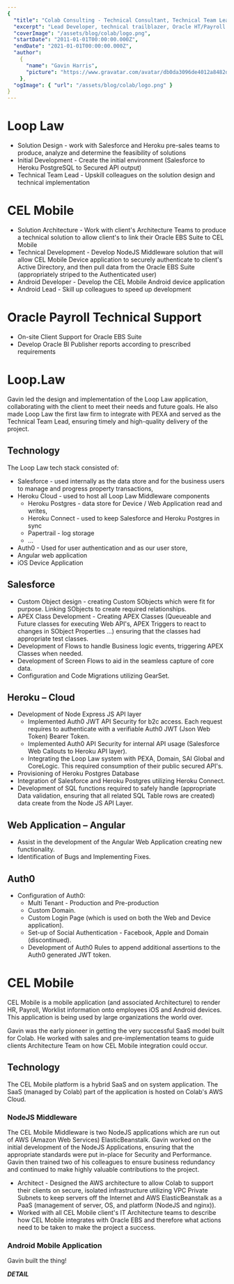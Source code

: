 ```yaml
---
{
  "title": "Colab Consulting - Technical Consultant, Technical Team Lead and Solutions Architect",
  "excerpt": "Lead Developer, technical trailblazer, Oracle HT/Payroll Technical Consultant",
  "coverImage": "/assets/blog/colab/logo.png",
  "startDate": "2011-01-01T00:00:00.000Z",
  "endDate": "2021-01-01T00:00:00.000Z",
  "author":
    {
      "name": "Gavin Harris",
      "picture": "https://www.gravatar.com/avatar/db0da3096de4012a8482db72d561a279"
    },
  "ogImage": { "url": "/assets/blog/colab/logo.png" }
}
---
```


# Loop Law

* Solution Design - work with Salesforce and Heroku pre-sales teams to produce, analyze and determine the feasibility of solutions
* Initial Development - Create the initial environment (Salesforce to Heroku PostgreSQL to Secured API output)
* Technical Team Lead - Upskill colleagues on the solution design and technical implementation

# CEL Mobile

* Solution Architecture - Work with client's Architecture Teams to produce a technical solution to allow client's to link their Oracle EBS Suite to CEL Mobile
* Technical Development - Develop NodeJS Middleware solution that will allow CEL Mobile Device application to securely authenticate to client's Active Directory, and then pull data from the Oracle EBS Suite (appropriately striped to the Authenticated user)
* Android Developer - Develop the CEL Mobile Android device application
* Android Lead - Skill up colleagues to speed up development

# Oracle Payroll Technical Support

* On-site Client Support for Oracle EBS Suite
* Develop Oracle BI Publisher reports according to prescribed requirements

# Loop.Law

Gavin led the design and implementation of the Loop Law application, collaborating with the client to meet their needs and future goals. He also made Loop Law the first law firm to integrate with PEXA and served as the Technical Team Lead, ensuring timely and high-quality delivery of the project.

## Technology

The Loop Law tech stack consisted of:

* Salesforce - used internally as the data store and for the business users to manage and progress property transactions,
* Heroku Cloud - used to host all Loop Law Middleware components
  * Heroku Postgres - data store for Device / Web Application read and writes,
  * Heroku Connect - used to keep Salesforce and Heroku Postgres in sync
  * Papertrail - log storage
  * ...
* Auth0 - Used for user authentication and as our user store,
* Angular web application
* iOS Device Application

## Salesforce

* Custom Object design - creating Custom SObjects which were fit for purpose. Linking SObjects to create required relationships.
* APEX Class Development - Creating APEX Classes (Queueable and Future classes for executing Web API's, APEX Triggers to react to changes in SObject Properties ...) ensuring that the classes had appropriate test classes.
* Development of Flows to handle Business logic events, triggering APEX Classes when needed.
* Development of Screen Flows to aid in the seamless capture of core data.
* Configuration and Code Migrations utilizing GearSet.

## Heroku – Cloud

* Development of Node Express JS API layer
  * Implemented Auth0 JWT API Security for b2c access. Each request requires to authenticate with a verifiable Auth0 JWT (Json Web Token) Bearer Token.
  * Implemented Auth0 API Security for internal API usage (Salesforce Web Callouts to Heroku API layer).
  * Integrating the Loop Law system with PEXA, Domain, SAI Global and CoreLogic. This required consumption of their public secured API's.
* Provisioning of Heroku Postgres Database
* Integration of Salesforce and Heroku Postgres utilizing Heroku Connect.
* Development of SQL functions required to safely handle (appropriate Data validation, ensuring that all related SQL Table rows are created) data create from the Node JS API Layer.

## Web Application – Angular

* Assist in the development of the Angular Web Application creating new functionality.
* Identification of Bugs and Implementing Fixes.

## Auth0

* Configuration of Auth0:
  * Multi Tenant - Production and Pre-production
  * Custom Domain.
  * Custom Login Page (which is used on both the Web and Device application).
  * Set-up of Social Authentication - Facebook, Apple and Domain (discontinued).
  * Development of Auth0 Rules to append additional assertions to the Auth0 generated JWT token.

# CEL Mobile

CEL Mobile is a mobile application (and associated Architecture) to render HR, Payroll, Worklist information onto employees iOS and Android devices. This application is being used by large organizations the world over.

Gavin was the early pioneer in getting the very successful SaaS model built for Colab. He worked with sales and pre-implementation teams to guide clients Architecture Team on how CEL Mobile integration could occur.

## Technology

The CEL Mobile platform is a hybrid SaaS and on system application. The SaaS (managed by Colab) part of the application is hosted on Colab's AWS Cloud.

### NodeJS Middleware

The CEL Mobile Middleware is two NodeJS applications which are run out of AWS (Amazon Web Services) ElasticBeanstalk. Gavin worked on the initial development of the NodeJS Applications, ensuring that the appropriate standards were put in-place for Security and Performance. Gavin then trained two of his colleagues to ensure business redundancy and continued to make highly valuable contributions to the project.

* Architect - Designed the AWS architecture to allow Colab to support their clients on secure, isolated infrastructure utilizing VPC Private Subnets to keep servers off the Internet and AWS ElasticBeanstalk as a PaaS (management of server, OS, and platform (NodeJS and nginx)).
* Worked with all CEL Mobile client's IT Architecture teams to describe how CEL Mobile integrates with Oracle EBS and therefore what actions need to be taken to make the project a success.

### Android Mobile Application

Gavin built the thing!

*******DETAIL*******
